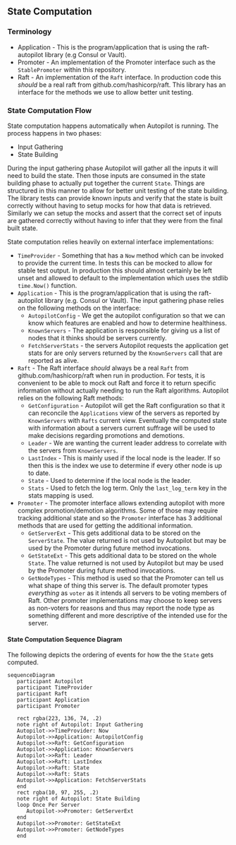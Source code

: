 ## State Computation

### Terminology

* Application - This is the program/application that is using the raft-autopilot library (e.g Consul or Vault).
* Promoter - An implementation of the Promoter interface such as the `StablePromoter` within this repository.
* Raft - An implementation of the `Raft` interface. In production code this _should_ be a real raft from github.com/hashicorp/raft. This library has an interface for the methods we use to allow better unit testing.

### State Computation Flow

State computation happens automatically when Autopilot is running. The process happens in two phases:
* Input Gathering 
* State Building

During the input gathering phase Autopilot will gather all the inputs it will need to build the state. Then those inputs are consumed in the state building phase to actually put together the current `State`. Things are structured in this manner to allow for better unit testing of the state building. The library tests can provide known inputs and verify that the state is built correctly without having to setup mocks for how that data is retrieved. Similarly we can setup the mocks and assert that the correct set of inputs are gathered correctly without having to infer that they were from the final built state.

State computation relies heavily on external interface implementations:

* `TimeProvider` - Something that has a `Now` method which can be invoked to provide the current time. In tests this can be mocked to allow for stable test output. In production this should almost certainly be left unset and allowed to default to the implementation which uses the stdlib `time.Now()` function.
* `Application` - This is the program/application that is using the raft-autopilot library (e.g. Consul or Vault). The input gathering phase relies on the following methods on the interface:
   * `AutopilotConfig` - We get the autopilot configuration so that we can know which features are enabled and how to determine healthiness.
   * `KnownServers` - The application is responsible for giving us a list of nodes that it thinks should be servers currently.
   * `FetchServerStats` - the servers Autopilot requests the application get stats for are only servers returned by the `KnownServers` call that are reported as alive.
* `Raft` - The Raft interface _should_ always be a real `Raft` from github.com/hashicorp/raft when run in production. For tests, it is convenient to be able to mock out Raft and force it to return specific information without actually needing to run the Raft algorithms. Autopilot relies on the following Raft methods:
   * `GetConfiguration` - Autopilot will get the Raft configuration so that it can reconcile the `Applications` view of the servers as reported by `KnownServers` with `Rafts` current view. Eventually the computed state with information about a servers current suffrage will be used to make decisions regarding promotions and demotions.
   * `Leader` - We are wanting the current leader address to correlate with the servers from `KnownServers`.
   * `LastIndex` - This is mainly used if the local node is the leader. If so then this is the index we use to determine if every other node is up to date.
   * `State` - Used to determine if the local node is the leader.
   * `Stats` - Used to fetch the log term. Only the `last_log_term` key in the stats mapping is used.
* `Promoter` - The promoter interface allows extending autopilot with more complex promotion/demotion algorithms. Some of those may require tracking additional state and so the `Promoter` interface has 3 additional methods that are used for getting the additional information.
   * `GetServerExt` - This gets additional data to be stored on the `ServerState`. The value returned is not used by Autopilot but may be used by the Promoter during future method invocations.
   * `GetStateExt` - This gets additional data to be stored on the whole `State`. The value returned is not used by Autopilot but may be used by the Promoter during future method invocations.
   * `GetNodeTypes` - This method is used so that the Promoter can tell us what shape of thing this server is. The default promoter types *everything* as `voter` as it intends all servers to be voting members of Raft. Other promoter implementations may choose to keep servers as non-voters for reasons and thus may report the node type as something different and more descriptive of the intended use for the server.

#### State Computation Sequence Diagram

The following depicts the ordering of events for how the the `State` gets computed.

```mermaid
sequenceDiagram
   participant Autopilot
   participant TimeProvider
   participant Raft
   participant Application
   participant Promoter
    
   rect rgba(223, 136, 74, .2)
   note right of Autopilot: Input Gathering
   Autopilot->>TimeProvider: Now
   Autopilot->>Application: AutopilotConfig
   Autopilot->>Raft: GetConfiguration
   Autopilot->>Application: KnownServers
   Autopilot->>Raft: Leader
   Autopilot->>Raft: LastIndex
   Autopilot->>Raft: State
   Autopilot->>Raft: Stats
   Autopilot->>Application: FetchServerStats
   end
   rect rgba(10, 97, 255, .2)
   note right of Autopilot: State Building
   loop Once Per Server
      Autopilot->>Promoter: GetServerExt
   end
   Autopilot->>Promoter: GetStateExt
   Autopilot->>Promoter: GetNodeTypes
   end
```

